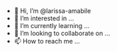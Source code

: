 - 👋 Hi, I’m @larissa-amabile
- 👀 I’m interested in ...
- 🌱 I’m currently learning ...
- 💞️ I’m looking to collaborate on ...
- 📫 How to reach me ...

<!---
larissa-amabile/larissa-amabile is a ✨ special ✨ repository because its `README.md` (this file) appears on your GitHub profile.
You can click the Preview link to take a look at your changes.
--->
